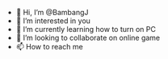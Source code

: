 - 👋 Hi, I’m @BambangJ
- 👀 I’m interested in you
- 🌱 I’m currently learning how to turn on PC
- 💞️ I’m looking to collaborate on online game 
- 📫 How to reach me

<!---
BambangJ/BambangJ is a ✨ special ✨ repository because its `README.md` (this file) appears on your GitHub profile.
You can click the Preview link to take a look at your changes.
--->
